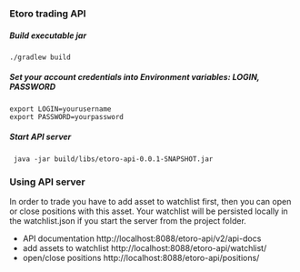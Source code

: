 ### Etoro trading API


##### Build executable jar
````
./gradlew build
````
##### Set your account credentials into Environment variables: LOGIN, PASSWORD
````
export LOGIN=yourusername
export PASSWORD=yourpassword
````
##### Start API server
````
 java -jar build/libs/etoro-api-0.0.1-SNAPSHOT.jar
````

### Using API server

In order to trade you have to add asset to watchlist first, then you can open or close positions with this asset.
Your watchlist will be persisted locally in the watchlist.json if you start the server from the project folder.

- API documentation http://localhost:8088/etoro-api/v2/api-docs
- add assets to watchlist http://localhost:8088/etoro-api/watchlist/
- open/close positions http://localhost:8088/etoro-api/positions/



